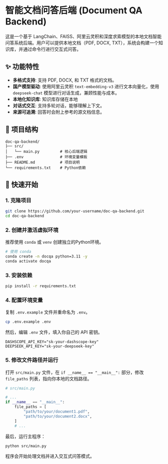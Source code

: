 # 智能文档问答后端 (Document QA Backend)

这是一个基于 LangChain、FAISS、阿里云灵积和深度求索模型的本地文档智能问答系统后端。用户可以提供本地文档（PDF, DOCX, TXT），系统会构建一个知识库，并通过命令行进行交互式问答。

## ✨ 功能特性

- **多格式支持**: 支持 PDF, DOCX, 和 TXT 格式的文档。
- **国产模型驱动**: 使用阿里云灵积 `text-embedding-v3` 进行文本向量化，使用 `deepseek-chat` 模型进行对话生成，兼顾性能与成本。
- **本地化知识库**: 知识库存储在本地
- **对话式交互**: 支持多轮对话，能够理解上下文。
- **来源可追溯**: 回答时会附上参考的源文档信息。

## 📁 项目结构

```
doc-qa-backend/
├── src/
│   └── main.py         # 核心后端逻辑
├── .env                # 环境变量模板
├── README.md           # 项目说明
└── requirements.txt    # Python依赖
```

## 🚀 快速开始

### 1. 克隆项目

```bash
git clone https://github.com/your-username/doc-qa-backend.git
cd doc-qa-backend
```

### 2. 创建并激活虚拟环境

推荐使用 `conda` 或 `venv` 创建独立的Python环境。

```bash
# 使用 conda
conda create -n docqa python=3.11 -y
conda activate docqa
```

### 3. 安装依赖

```bash
pip install -r requirements.txt
```

### 4. 配置环境变量

复制 `.env.example` 文件并重命名为 `.env`。

```bash
cp .env.example .env
```

然后，编辑 `.env` 文件，填入你自己的 API 密钥。

```env
DASHSCOPE_API_KEY="sk-your-dashscope-key"
DEEPSEEK_API_KEY="sk-your-deepseek-key"
```

### 5. 修改文件路径并运行

打开 `src/main.py` 文件，在 `if __name__ == "__main__":` 部分，修改 `file_paths` 列表，指向你本地的文档路径。

```python
# src/main.py

# ...
if __name__ == "__main__":
    file_paths = [
        "path/to/your/document1.pdf",
        "path/to/your/document2.docx",
    ]
    # ...
```

最后，运行主程序：

```bash
python src/main.py
```

程序会开始处理文档并进入交互式问答模式。
